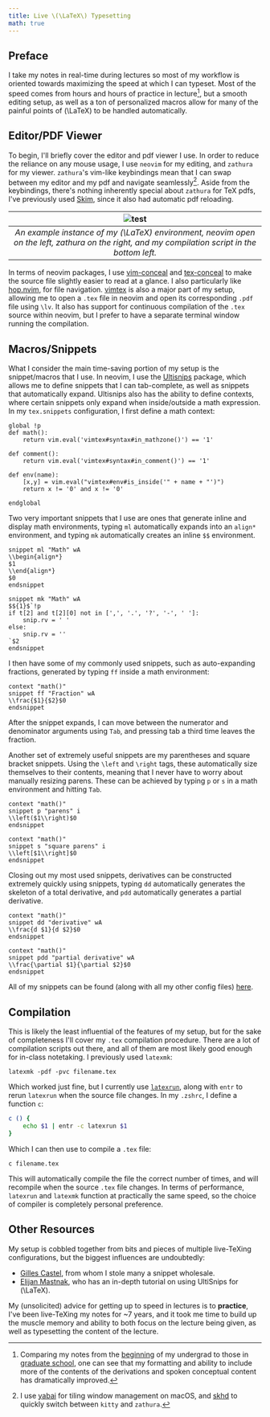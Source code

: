 ```yaml
---
title: Live \(\LaTeX\) Typesetting
math: true
---
```

## Preface
I take my notes in real-time during lectures so most of my workflow is oriented towards maximizing the speed at which I can typeset. Most of the speed comes from hours and hours of practice in lecture[^1], but a smooth editing setup, as well as a ton of personalized macros allow for many of the painful points of \(\LaTeX\) to be handled automatically.

## Editor/PDF Viewer
To begin, I'll briefly cover the editor and pdf viewer I use. In order to reduce the reliance on any mouse usage, I use `neovim` for my editing, and `zathura` for my viewer. `zathura`'s vim-like keybindings mean that I can swap between my editor and my pdf and navigate seamlessly[^2]. Aside from the keybindings, there's nothing inherently special about `zathura` for TeX pdfs, I've previously used [Skim](https://skim-app.sourceforge.io/), since it also had automatic pdf reloading. 

| ![test](../img/latex_overview.png) | 
|:--:| 
| *An example instance of my \(\LaTeX\) environment, neovim open on the left, zathura on the right, and my compilation script in the bottom left.* |


In terms of neovim packages, I use [vim-conceal](https://github.com/khzaw/vim-conceal) and [tex-conceal](https://github.com/KeitaNakamura/tex-conceal.vim) to make the source file slightly easier to read at a glance. I also particularly like [hop.nvim](https://github.com/hadronized/hop.nvim), for file navigation. [vimtex](https://github.com/lervag/vimtex) is also a major part of my setup, allowing me to open a `.tex` file in neovim and open its corresponding `.pdf` file using `\lv`. It also has support for continuous compilation of the `.tex` source within neovim, but I prefer to have a separate terminal window running the compilation.
## Macros/Snippets
What I consider the main time-saving portion of my setup is the snippet/macros that I use. In neovim, I use the [Ultisnips](https://github.com/SirVer/ultisnips) package, which allows me to define snippets that I can tab-complete, as well as snippets that automatically expand. Ultisnips also has the ability to define contexts, where certain snippets only expand when inside/outside a math expression. In my `tex.snippets` configuration, I first define a math context:
```Vim Snippet
global !p
def math():
    return vim.eval('vimtex#syntax#in_mathzone()') == '1'

def comment(): 
    return vim.eval('vimtex#syntax#in_comment()') == '1'

def env(name):
    [x,y] = vim.eval("vimtex#env#is_inside('" + name + "')") 
    return x != '0' and x != '0'

endglobal

```
Two very important snippets that I use are ones that generate inline and display math environments, typing `ml` automatically expands into an `align*` environment, and typing `mk` automatically creates an inline `$$` environment. 
```Vim Snippet
snippet ml "Math" wA
\\begin{align*}
$1
\\end{align*}
$0
endsnippet

snippet mk "Math" wA
$${1}$`!p
if t[2] and t[2][0] not in [',', '.', '?', '-', ' ']:
    snip.rv = ' '
else:
    snip.rv = ''
`$2
endsnippet
```
I then have some of my commonly used snippets, such as auto-expanding fractions, generated by typing `ff` inside a math environment:
```Vim Snippet
context "math()"
snippet ff "Fraction" wA
\\frac{$1}{$2}$0
endsnippet
```
After the snippet expands, I can move between the numerator and denominator arguments using `Tab`, and pressing tab a third time leaves the fraction.

Another set of extremely useful snippets are my parentheses and square bracket snippets. Using the `\left` and `\right` tags, these automatically size themselves to their contents, meaning that I never have to worry about manually resizing parens. These can be achieved by typing `p` or `s` in a math environment and hitting `Tab`.
```Vim Snippet
context "math()"
snippet p "parens" i
\\left($1\\right)$0
endsnippet

context "math()"
snippet s "square parens" i
\\left[$1\\right]$0
endsnippet
```

Closing out my most used snippets, derivatives can be constructed extremely quickly using snippets, typing `dd` automatically generates the skeleton of a total derivative, and `pdd` automatically generates a partial derivative.

```Vim Snippet
context "math()"
snippet dd "derivative" wA
\\frac{d $1}{d $2}$0
endsnippet

context "math()"
snippet pdd "partial derivative" wA
\\frac{\partial $1}{\partial $2}$0
endsnippet
```

All of my snippets can be found (along with all my other config files) [here](https://github.com/hershkumar/dots/blob/master/.config/nvim/UltiSnips/tex.snippets).


## Compilation
This is likely the least influential of the features of my setup, but for the sake of completeness I'll cover my `.tex` compilation procedure. There are a lot of compilation scripts out there, and all of them are most likely good enough for in-class notetaking. I previously used `latexmk`:
```
latexmk -pdf -pvc filename.tex
```
Which worked just fine, but I currently use [`latexrun`](https://github.com/aclements/latexrun), along with `entr` to rerun `latexrun` when the source file changes. In my `.zshrc`, I define a function `c`:
```zsh
c () {
	echo $1 | entr -c latexrun $1
}
```
Which I can then use to compile a `.tex` file:
```
c filename.tex
```
This will automatically compile the file the correct number of times, and will recompile when the source `.tex` file changes. In terms of performance, `latexrun` and `latexmk` function at practically the same speed, so the choice of compiler is completely personal preference.

## Other Resources
My setup is cobbled together from bits and pieces of multiple live-TeXing configurations, but the biggest influences are undoubtedly:
- [Gilles Castel](https://castel.dev/post/lecture-notes-1/), from whom I stole many a snippet wholesale.
- [Elijan Mastnak](https://ejmastnak.com/tutorials/vim-latex/ultisnips/), who has an in-depth tutorial on using UltiSnips for \(\LaTeX\).

My (unsolicited) advice for getting up to speed in lectures is to **practice**, I've been live-TeXing my notes for ~7 years, and it took me time to build up the muscle memory and ability to both focus on the lecture being given, as well as typesetting the content of the lecture.


[^1]: Comparing my notes from the [beginning](/notes/phys273.pdf) of my undergrad to those in [graduate school](/notes/phys611.pdf), one can see that my formatting and ability to include more of the contents of the derivations and spoken conceptual content has dramatically improved. 
[^2]: I use [yabai](https://github.com/koekeishiya/yabai) for tiling window management on macOS, and [skhd](https://github.com/koekeishiya/skhd) to quickly switch between `kitty` and `zathura`.

